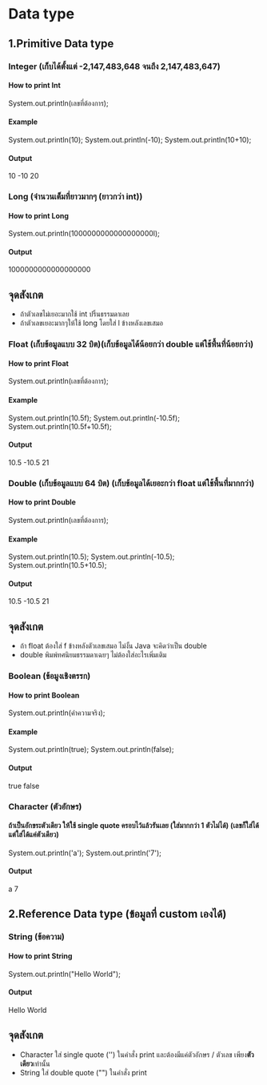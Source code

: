 # Data type
## 1.Primitive Data type
### Integer (เก็บได้ตั้งแต่ -2,147,483,648 จนถึง 2,147,483,647)
#### How to print Int
System.out.println(เลขที่ต้องการ);
#### Example
System.out.println(10);
System.out.println(-10);
System.out.println(10+10);
#### Output
10
-10
20

### Long (จำนวนเต็มที่ยาวมากๆ (ยาวกว่า int))
#### How to print Long
System.out.println(1000000000000000000l);
#### Output
1000000000000000000

## จุดสังเกต
- ถ้าตัวเลขไม่เยอะมากใช้ int ปริ้นธรรมดาเลย
- ถ้าตัวเลขเยอะมากๆให้ใช้ long โดยใส่ l ข้างหลังเลขเสมอ

### Float (เก็บข้อมูลแบบ 32 บิต)(เก็บข้อมูลได้น้อยกว่า double แต่ใช้พื้นที่น้อยกว่า)
#### How to print Float
System.out.println(เลขที่ต้องการ);
#### Example
System.out.println(10.5f);
System.out.println(-10.5f);
System.out.println(10.5f+10.5f);
#### Output
10.5
-10.5
21

### Double (เก็บข้อมูลแบบ 64 บิต) (เก็บข้อมูลได้เยอะกว่า float แต่ใช้พื้นที่มากกว่า)
#### How to print Double
System.out.println(เลขที่ต้องการ);
#### Example
System.out.println(10.5);
System.out.println(-10.5);
System.out.println(10.5+10.5);
#### Output
10.5
-10.5
21

## จุดสังเกต
- ถ้า float ต้องใส่ f ข้างหลังตัวเลขเสมอ ไม่งั้น Java จะคิดว่าเป็น double
- double พิมพ์ทศนิยมธรรมดาเฉยๆ ไม่ต้องใส่อะไรเพิ่มเติม

### Boolean (ข้อมูงเชิงตรรก)
#### How to print Boolean
System.out.println(ค่่าความจริง);
#### Example
System.out.println(true);
System.out.println(false);
#### Output
true
false

### Character (ตัวอักษร)
#### ถ้าเป็นอักขระตัวเดียว ให้ใช้ single quote ครอบไว้แล้วรันเลย (ใส่มากกว่า 1 ตัวไม่ได้) (เลขก็ใส่ได้แต่ใส่ได้แค่ตัวเดียว)
System.out.println('a');
System.out.println('7');
#### Output
a
7

## 2.Reference Data type (ข้อมูลที่ custom เองได้)
### String (ข้อความ)
#### How to print String

System.out.println("Hello World");
#### Output
Hello World

## จุดสังเกต
- Character ใส่ single quote ('') ในคำสั่ง print และต้องมีแค่ตัวอักษร / ตัวเลข เพียง<b>ตัวเดียว</b>เท่านั้น
- String ใส่ double quote ("") ในคำสั่ง print
